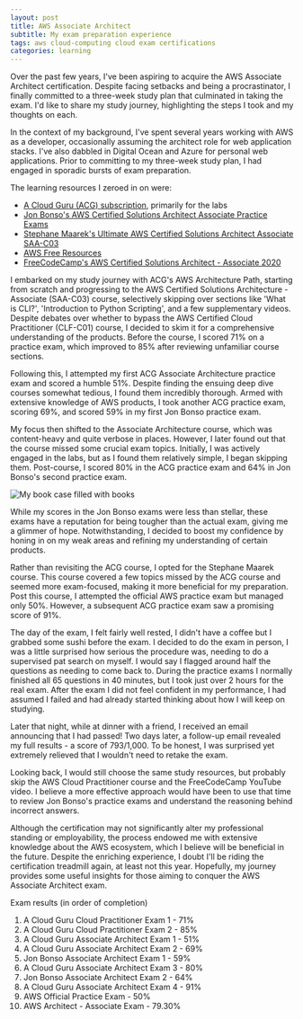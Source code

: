 ```yaml
---
layout: post
title: AWS Associate Architect
subtitle: My exam preparation experience
tags: aws cloud-computing cloud exam certifications
categories: learning
---
```


Over the past few years, I've been aspiring to acquire the AWS Associate Architect certification. Despite facing setbacks and being a procrastinator, I finally committed to a three-week study plan that culminated in taking the exam. I'd like to share my study journey, highlighting the steps I took and my thoughts on each.

In the context of my background, I've spent several years working with AWS as a developer, occasionally assuming the architect role for web application stacks. I've also dabbled in Digital Ocean and Azure for personal web applications. Prior to committing to my three-week study plan, I had engaged in sporadic bursts of exam preparation.

The learning resources I zeroed in on were:
- [A Cloud Guru (ACG) subscription](https://www.pluralsight.com/cloud-guru), primarily for the labs
- [Jon Bonso's AWS Certified Solutions Architect Associate Practice Exams](https://www.udemy.com/course/aws-certified-solutions-architect-associate-amazon-practice-exams-saa-c03/)
- [Stephane Maarek's Ultimate AWS Certified Solutions Architect Associate SAA-C03](https://www.udemy.com/course/aws-certified-solutions-architect-associate-saa-c03/)
- [AWS Free Resources](https://aws.amazon.com/certification/certified-solutions-architect-associate/)
- [FreeCodeCamp's AWS Certified Solutions Architect - Associate 2020](https://www.youtube.com/watch?v=Ia-UEYYR44s)

I embarked on my study journey with ACG's AWS Architecture Path, starting from scratch and progressing to the AWS Certified Solutions Architecture - Associate (SAA-C03) course, selectively skipping over sections like 'What is CLI?', 'Introduction to Python Scripting', and a few supplementary videos. Despite debates over whether to bypass the AWS Certified Cloud Practitioner (CLF-C01) course, I decided to skim it for a comprehensive understanding of the products. Before the course, I scored 71% on a practice exam, which improved to 85% after reviewing unfamiliar course sections.

Following this, I attempted my first ACG Associate Architecture practice exam and scored a humble 51%. Despite finding the ensuing deep dive courses somewhat tedious, I found them incredibly thorough. Armed with extensive knowledge of AWS products, I took another ACG practice exam, scoring 69%, and scored 59% in my first Jon Bonso practice exam.

My focus then shifted to the Associate Architecture course, which was content-heavy and quite verbose in places. However, I later found out that the course missed some crucial exam topics. Initially, I was actively engaged in the labs, but as I found them relatively simple, I began skipping them. Post-course, I scored 80% in the ACG practice exam and 64% in Jon Bonso's second practice exam.

<p class="center">
    <img src="{{site.baseurl}}/img/2023-07-16-aws-associate-architect/progress.jpeg" alt="My book case filled with books" />
</p>

While my scores in the Jon Bonso exams were less than stellar, these exams have a reputation for being tougher than the actual exam, giving me a glimmer of hope. Notwithstanding, I decided to boost my confidence by honing in on my weak areas and refining my understanding of certain products.

Rather than revisiting the ACG course, I opted for the Stephane Maarek course. This course covered a few topics missed by the ACG course and seemed more exam-focused, making it more beneficial for my preparation. Post this course, I attempted the official AWS practice exam but managed only 50%. However, a subsequent ACG practice exam saw a promising score of 91%.

The day of the exam, I felt fairly well rested, I didn't have a coffee but I grabbed some sushi before the exam. I decided to do the exam in person, I was a little surprised how serious the procedure was, needing to do a supervised pat search on myself. I would say I flagged around half the questions as needing to come back to. During the practice exams I normally finished all 65 questions in 40 minutes, but I took just over 2 hours for the real exam. After the exam I did not feel confident in my performance, I had assumed I failed and had already started thinking about how I will keep on studying.

Later that night, while at dinner with a friend, I received an email announcing that I had passed! Two days later, a follow-up email revealed my full results - a score of 793/1,000. To be honest, I was surprised yet extremely relieved that I wouldn't need to retake the exam.

Looking back, I would still choose the same study resources, but probably skip the AWS Cloud Practitioner course and the FreeCodeCamp YouTube video. I believe a more effective approach would have been to use that time to review Jon Bonso's practice exams and understand the reasoning behind incorrect answers.

Although the certification may not significantly alter my professional standing or employability, the process endowed me with extensive knowledge about the AWS ecosystem, which I believe will be beneficial in the future. Despite the enriching experience, I doubt I'll be riding the certification treadmill again, at least not this year. Hopefully, my journey provides some useful insights for those aiming to conquer the AWS Associate Architect exam.

Exam results (in order of completion)
1. A Cloud Guru Cloud Practitioner Exam 1 - 71%
2. A Cloud Guru Cloud Practitioner Exam 2 - 85%
3. A Cloud Guru Associate Architect Exam 1 - 51%
4. A Cloud Guru Associate Architect Exam 2 - 69%
5. Jon Bonso Associate Architect Exam 1 - 59%
6. A Cloud Guru Associate Architect Exam 3 - 80%
7. Jon Bonso Associate Architect Exam 2 - 64%
8. A Cloud Guru Associate Architect Exam 4 - 91%
9. AWS Official Practice Exam - 50%
10. AWS Architect - Associate Exam - 79.30%
